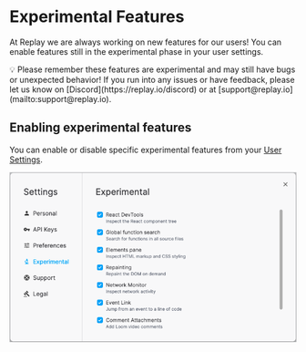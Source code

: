 # Experimental Features

At Replay we are always working on new features for our users! You can enable features still in the experimental phase in your user settings.

<aside>
💡 Please remember these features are experimental and may still have bugs or unexpected behavior! If you run into any issues or have feedback, please let us know on [Discord](https://replay.io/discord) or at [support@replay.io](mailto:support@replay.io).

</aside>

## Enabling experimental features

You can enable or disable specific experimental features from your [User Settings](User%20Settings%2097ee86387a3d48b098912787b431cd59.md).

![Screen Shot 2022-01-25 at 12.58.08 PM.png](Experimental%20Features%202a2f9505a8714ade8b7de92df9cf56d3/Screen_Shot_2022-01-25_at_12.58.08_PM.png)